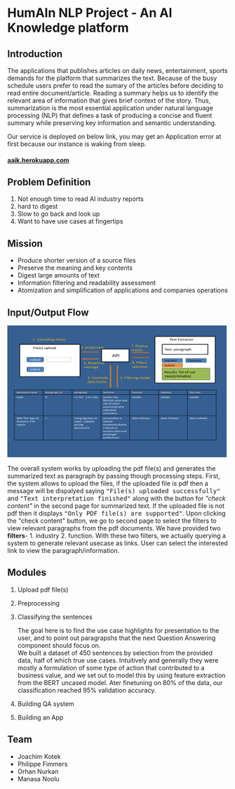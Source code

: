 # HumAIn NLP Project - An AI Knowledge platform

## Introduction

The applications that publishes articles on daily news, entertainment, sports demands for the platform that summarizes the text. Because of the busy schedule users prefer to read the sumary of the articles before deciding to read entire document/article. Reading a summary helps us to identify the relevant area of information that gives brief context of the story. Thus, summarization is the most essential application under natural language processing (NLP) that defines a task of producing a concise and fluent summary while preserving key information and semantic understanding.

Our service is deployed on below link, you may get an Application error at first because our instance is waking from sleep.  
#### [aaik.herokuapp.com](http://aaik.herokuapp.com)

## Problem Definition
1. Not enough time to read AI industry reports
2. hard to digest
3. Slow to go back and look up
4. Want to have use cases at fingertips

## Mission
* Produce shorter version of a source files 
* Preserve the meaning and key contents
* Digest large amounts of text
* Information filtering and readability assessment
* Atomization and simplification of applications and companies operations

## Input/Output Flow
<img src="https://github.com/jotwo/humain-nlp-project/blob/manasa2/humain-nlp-project-jo/src/HumAInFlowDiagram.jpg" alt="alt text" width=500 height=300>

The overall system works by uploading the pdf file(s) and generates the summarized text as paragraph by passing though processing steps. First, the system allows to upload the files, if the uploaded file is pdf then a message will be dispalyed saying <tt>"File(s) uploaded successfully"</tt> and <tt>"Text interpretation finished"</tt> along with the button for <i>"check content"</i> in the second page for summarized text. If the uploaded file is not pdf then it displays <tt>"Only PDF file(s) are supported"</tt>. Upon clicking the "check content" button, we go to second page to select the filters to view relevant paragraphs from the pdf documents. We have provided two <b>filters</b>- 1. industry 2. function. With these two filters, we actually querying a system to generate relevant usecase as links. User can select the interested link to view the paragraph/information. 

## Modules
1. Upload pdf file(s)
2. Preprocessing
3. Classifying the sentences  
      
    The goal here is to find the use case highlights for presentation to the user, and to point out paragrapshs that the next Question
    Answering component should focus on.  
    We built a dataset of 450 sentences by selection from the provided data, half of which true use cases. Intuitively and generally
    they were mostly a formulation of some type of action that contributed to a business value, and we set out to model this by using
    feature extraction from the BERT uncased model. Ater finetuning on 80% of the data, our classification reached 95% validation
    accuracy.
5. Building QA system
6. Building an App

## Team
* Joachim Kotek
* Philippe Fimmers
* Orhan Nurkan
* Manasa Noolu







